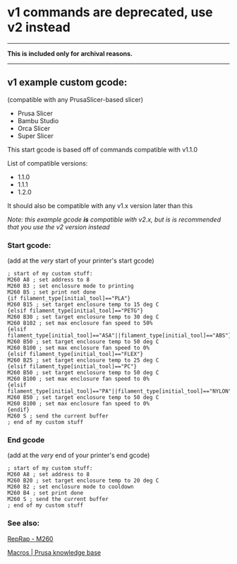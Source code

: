 # v1 commands are deprecated, use v2 instead

---

**This is included only for archival reasons.**

---

## v1 example custom gcode:

(compatible with any PrusaSlicer-based slicer)
- Prusa Slicer
- Bambu Studio
- Orca Slicer
- Super Slicer

This start gcode is based off of commands compatible with v1.1.0

List of compatible versions:
- 1.1.0
- 1.1.1
- 1.2.0

It should also be compatible with any v1.x version later than this

*Note: this example gcode **is** compatible with v2.x, but is is recommended that you use the v2 version instead*

### Start gcode:

(add at the *very* start of your printer's start gcode)

```
; start of my custom stuff:
M260 A8 ; set address to 8
M260 B3 ; set enclosure mode to printing
M260 B5 ; set print not done
{if filament_type[initial_tool]=="PLA"}
M260 B15 ; set target enclosure temp to 15 deg C
{elsif filament_type[initial_tool]=="PETG"}
M260 B30 ; set target enclosure temp to 30 deg C
M260 B102 ; set max enclosure fan speed to 50%
{elsif filament_type[initial_tool]=="ASA"||filament_type[initial_tool]=="ABS"}
M260 B50 ; set target enclosure temp to 50 deg C
M260 B100 ; set max enclosure fan speed to 0%
{elsif filament_type[initial_tool]=="FLEX"}
M260 B25 ; set target enclosure temp to 25 deg C
{elsif filament_type[initial_tool]=="PC"}
M260 B50 ; set target enclosure temp to 50 deg C
M260 B100 ; set max enclosure fan speed to 0%
{elsif filament_type[initial_tool]=="PA"||filament_type[initial_tool]=="NYLON"}
M260 B50 ; set target enclosure temp to 50 deg C
M260 B100 ; set max enclosure fan speed to 0%
{endif}
M260 S ; send the current buffer
; end of my custom stuff
```


### End gcode

(add at the *very* end of your printer's end gcode)

```
; start of my custom stuff:
M260 A8 ; set address to 8
M260 B20 ; set target enclosure temp to 20 deg C
M260 B2 ; set enclosure mode to cooldown
M260 B4 ; set print done
M260 S ; send the current buffer
; end of my custom stuff
```

### See also:

[RepRap - M260](https://reprap.org/wiki/G-code#M260:_i2c_Send_Data)

[Macros | Prusa knowledge base](https://help.prusa3d.com/article/macros_1775)